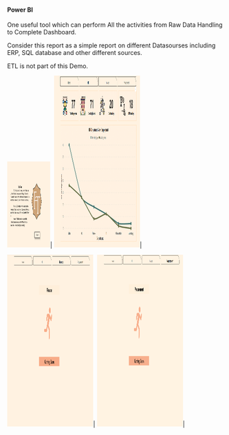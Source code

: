 
#### Power BI

One useful tool which can perform All the activities from Raw Data Handling to Complete Dashboard.

Consider this report as a simple report on different Datasourses including ERP, SQL database and other different sources.

ETL is not part of this Demo.

<img src="Images/LandingPage.PNG" alt="Funtoso Reporting" width="100" Height="200"/>|
<img src="Images/HR.PNG" alt="Humman Resource" width="200" Height="400"/>|

<img src="Images/Finance.PNG" alt="Finance" width="200" Height="400"/>|
<img src="Images/Procurment.PNG" alt="Procurment" width="200" Height="400"/>|